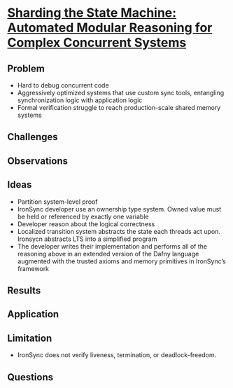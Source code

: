 # [Sharding the State Machine: Automated Modular Reasoning for Complex Concurrent Systems](https://www.usenix.org/system/files/osdi23-hance.pdf)
## Problem
- Hard to debug concurrent code
- Aggressively optimized systems that use custom sync tools, entangling synchronization logic with application logic
- Formal verification struggle to reach production-scale shared memory systems
## Challenges

## Observations

## Ideas
- Partition system-level proof 
- IronSync developer use an ownership type system. Owned value must be held or referenced by exactly one variable
- Developer reason about the logical correctness 
- Localized transition system abstracts the state each threads act upon. Ironsycn abstracts LTS into a simplified program
- The developer writes their implementation and performs all of the reasoning above in an extended version of the Dafny
language augmented with the trusted axioms and memory primitives in IronSync’s framework

## Results

## Application

## Limitation
- IronSync does not verify liveness, termination, or deadlock-freedom.

## Questions